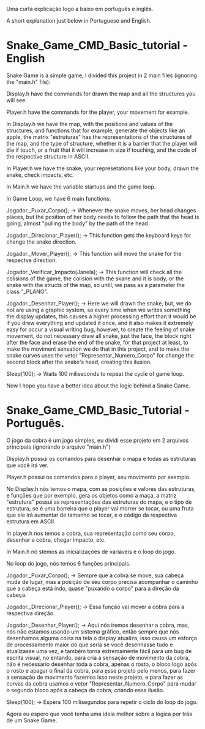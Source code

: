   Uma curta explicação logo a baixo em português e inglês.
  
  A short explanation just below in Portuguese and English.

# Snake_Game_CMD_Basic_tutorial - English

  Snake Game is a simple game, I divided this project in 2 main files (ignoring the "main.h" file):

  Display.h have the commands for drawn the map and all the structures you will see.

  Player.h have the commands for the player, your movement for example.


  In Display.h we have the map, with the positions and values of the structures, and functions that for example, generate the objects like an apple, the matrix "estruturas" has the representations of the structures of the map, and the type of structure, whether it is a barrier that the player will die if touch, or a fruit that it will increase in size if touching, and the code of the respective structure in ASCII.
  
  In Player.h we have the snake, your represetations like your body, drawn the snake, check impacts, etc.
  
  In Main.h we have the variable startups and the game loop.
  
  In Game Loop, we have 6 main functions:

  Jogador._Puxar_Corpo(); -> Whenever the snake moves, her head changes places, but the position of her body needs to follow the path that the head is going, almost "pulling the body" by the path of the head.
  
  Jogador._Direcionar_Player(); -> This function gets the keyboard keys for change the snake direction.
  
  Jogador._Mover_Player(); -> This function will move the snake for the respectve direction.
  
  Jogador._Verificar_Impacto(Janela); -> This function will check all the colisions of the game, the colision with the skane and it is body, or the snake with the structs of the map, so until, we pass as a parameter the class "_PLANO".
  
  Jogador._Desenhar_Player(); -> Here we will drawn the snake, but, we do not are using a graphic system, so every time when we writes something the display updates, this causes a higher processing effort than it would be if you drew everything and updated it once, and it also makes it extremely easy for occur a visual writing bug, however, to create the feeling of snake movement, do not necessary draw all snake, just the face, the block right after the face and erase the end of the snake, for that project at least, to make the moviment sensation we do that in this project, and to make the snake curves uses the vetor "Representar_Numero_Corpo" for change the second block after the snake's head, creating this ilusion.
  
  Sleep(100); -> Waits 100 miliseconds to repeat the cycle of game loop.
 
  Now I hope you have a better idea about the logic behind a Snake Game.
  
# Snake_Game_CMD_Basic_Tutorial - Português.

  O jogo da cobra é um jogo simples, eu dividi esse projeto em 2 arquivos principais (ignorando o arquivo "main.h")
  
  Display.h possui os comandos para desenhar o mapa e todas as estruturas que você irá ver.
  
  Player.h possui os comandos para o player, seu movimento por exemplo.
  
  No Display.h nós temos o mapa, com as posições e valores das estruturas, e funções que por exemplo, gera os objetos como a maça, a matriz "estrutura" possui as representações das estruturas do mapa, e o tipo de estrutura, se é uma barreira que o player vai morrer se tocar, ou uma fruta que ele irá aumentar de tamanho se tocar, e o código da respectiva estrutura em ASCII.
  
  In player.h nos temos a cobra, sua representação como seu corpo, desenhar a cobra, chegar impacto, etc.
  
  In Main.h nó stemos as inicializações de variaveis e o loop do jogo.
  
  No loop do jogo, nós temos 6 funções principais.
  
  Jogador._Puxar_Corpo(); -> Sempre que a cobra se move, sua cabeça muda de lugar, mas a posição de seu corpo precisa acompanhar o caminho que a cabeça está indo, quase "puxando o corpo" para a direção da cabeça.
  
  Jogador._Direcionar_Player(); -> Essa função vai mover a cobra para a respectiva direção.
  
  Jogador._Desenhar_Player(); -> Aqui nós iremos desenhar a cobra, mas, nós não estamos usando um sistema gráfico, então sempre que nós desenhamos alguma coisa na tela o display atualiza, isso causa um esforço de processamento maior do que seria se você desenhasse tudo e atualizasse uma vez, e também torna extremamente fácil para um bug de escrita visual, no entando, para cria a sensação de movimento da cobra, não é necessário desenhar toda a cobra, apenas o rosto, o bloco logo após o rosto e apagar o final da cobra, para esse projeto pelo menos, para fazer a sensação de movimento fazemos isso neste projeto, e para fazer as curvas da cobra usamos o vetor "Representar_Numero_Corpo" para mudar o segundo bloco após a cabeça da cobra, criando essa ilusão.
  
  Sleep(100); -> Espera 100 milisegundos para repetir o ciclo do loop do jogo.
  
  Agora eu espero que você tenha uma ideia melhor sobre a lógica por trás de um Snake Game.
